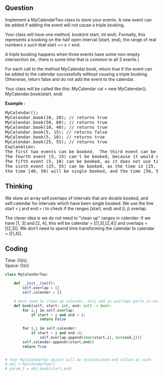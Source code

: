 ## Question
Implement a MyCalendarTwo class to store your events. A new event can be added if adding the event will not cause a triple booking.<br>

Your class will have one method, book(int start, int end). Formally, this represents a booking on the half open interval [start, end), the range of real numbers x such that start <= x < end.<br>

A triple booking happens when three events have some non-empty intersection (ie., there is some time that is common to all 3 events.)<br>

For each call to the method MyCalendar.book, return true if the event can be added to the calendar successfully without causing a triple booking. Otherwise, return false and do not add the event to the calendar.<br>

Your class will be called like this: MyCalendar cal = new MyCalendar(); MyCalendar.book(start, end)

**Example :**   
<pre>
MyCalendar();
MyCalendar.book(10, 20); // returns true
MyCalendar.book(50, 60); // returns true
MyCalendar.book(10, 40); // returns true
MyCalendar.book(5, 15); // returns false
MyCalendar.book(5, 10); // returns true
MyCalendar.book(25, 55); // returns true
Explanation: 
The first two events can be booked.  The third event can be double booked.
The fourth event (5, 15) can't be booked, because it would result in a triple booking.
The fifth event (5, 10) can be booked, as it does not use time 10 which is already double booked.
The sixth event (25, 55) can be booked, as the time in [25, 40) will be double booked with the third event;
the time [40, 50) will be single booked, and the time [50, 55) will be double booked with the second event.
</pre>

## Thinking
We store an array self.overlaps of intervals that are double booked, and self.calendar for intervals which have been single booked. We use the line start < j and end > i to check if the ranges [start, end) and [i, j) overlap.<br>

The clever idea is we do not need to "clean up" ranges in calendar: if we have [1, 3] and [2, 4], this will be calendar = [[1,3],[2,4]] and overlaps = [[2,3]]. We don't need to spend time transforming the calendar to calendar = [[1,4]].<br>

## Coding
Time: O(n); </br>
Space: O(n)
```python
class MyCalendarTwo:

    def __init__(self):
        self.overlap = []
        self.calender = []

    # dont need to clean up calender, only add in overlaps parts in overlap
    def book(self, start: int, end: int) -> bool:
        for i,j in self.overlap:
            if start < j and end > i:
                return False
        
        for i,j in self.calender:
            if start < j and end >i:
                self.overlap.append((max(start,i), min(end,j)))
        self.calender.append((start,end))
        return True


# Your MyCalendarTwo object will be instantiated and called as such:
# obj = MyCalendarTwo()
# param_1 = obj.book(start,end)
```

